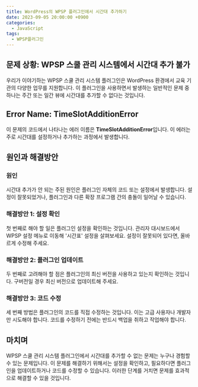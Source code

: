 ```yaml
---
title: WordPress의 WPSP 플러그인에서 시간대 추가하기
date: 2023-09-05 20:00:00 +0900
categories:
  - JavaScript
tags:
  - WPSP플러그인
---
```


## 문제 상황: WPSP 스쿨 관리 시스템에서 시간대 추가 불가

우리가 이야기하는 WPSP 스쿨 관리 시스템 플러그인은 WordPress 환경에서 교육 기관의 다양한 업무를 지원합니다. 이 플러그인을 사용하면서 발생하는 일반적인 문제 중 하나는 주간 또는 일간 뷰에 시간대를 추가할 수 없다는 것입니다. 

## Error Name: TimeSlotAdditionError

이 문제의 코드에서 나타나는 에러 이름은 **TimeSlotAdditionError**입니다. 이 에러는 주로 시간대를 설정하거나 추가하는 과정에서 발생합니다.

## 원인과 해결방안

### 원인
시간대 추가가 안 되는 주된 원인은 플러그인 자체의 코드 또는 설정에서 발생합니다. 설정이 잘못되었거나, 플러그인과 다른 확장 프로그램 간의 충돌이 일어날 수 있습니다.

### 해결방안 1: 설정 확인
첫 번째로 해야 할 일은 플러그인 설정을 확인하는 것입니다. 관리자 대시보드에서 WPSP 설정 메뉴로 이동해 '시간표' 설정을 살펴보세요. 설정이 잘못되어 있다면, 올바르게 수정해 주세요.

### 해결방안 2: 플러그인 업데이트
두 번째로 고려해야 할 점은 플러그인의 최신 버전을 사용하고 있는지 확인하는 것입니다. 구버전일 경우 최신 버전으로 업데이트해 주세요.

### 해결방안 3: 코드 수정
세 번째 방법은 플러그인의 코드를 직접 수정하는 것입니다. 이는 고급 사용자나 개발자만 시도해야 합니다. 코드를 수정하기 전에는 반드시 백업을 취하고 작업해야 합니다.

## 마치며

WPSP 스쿨 관리 시스템 플러그인에서 시간대를 추가할 수 없는 문제는 누구나 경험할 수 있는 문제입니다. 이 문제를 해결하기 위해서는 설정을 확인하고, 필요하다면 플러그인을 업데이트하거나 코드를 수정할 수 있습니다. 이러한 단계를 거치면 문제를 효과적으로 해결할 수 있을 것입니다.